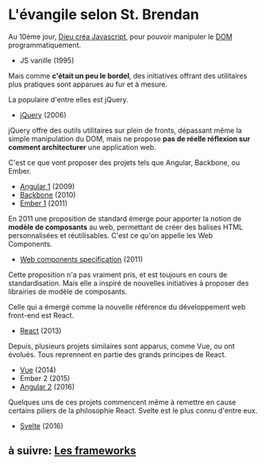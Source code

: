 # L'évangile selon St. Brendan

Au 10ème jour, [Dieu créa Javascript](https://fr.wikipedia.org/wiki/Brendan_Eich), pour pouvoir manipuler le [DOM](https://fr.wikipedia.org/wiki/Document_Object_Model) programmatiquement.

- JS vanille (1995)

Mais comme **c'était un peu le bordel**, des initiatives offrant des utilitaires plus pratiques sont apparues au fur et à mesure.

La populaire d'entre elles est jQuery.

- [jQuery](https://jquery.com/) (2006)

jQuery offre des outils utilitaires sur plein de fronts, dépassant même la simple manipulation du DOM, mais ne propose **pas de réelle réflexion sur comment architecturer** une application web.

C'est ce que vont proposer des projets tels que Angular, Backbone, ou Ember.

- [Angular 1](https://angularjs.org/) (2009)
- [Backbone](https://backbonejs.org/) (2010)
- [Ember 1](https://emberjs.com/) (2011)

En 2011 une proposition de standard émerge pour apporter la notion de **modèle de composants** au web, permettant de créer des balises HTML personnalisées et réutilisables. C'est ce qu'on appelle les Web Components.

- [Web components specification](https://fr.wikipedia.org/wiki/Composants_web) (2011)

Cette proposition n'a pas vraiment pris, et est toujours en cours de standardisation. Mais elle a inspiré de nouvelles initiatives à proposer des librairies de modèle de composants.

Celle qui a émergé comme la nouvelle référence du développement web front-end est React.

- [React](https://reactjs.org/) (2013)

Depuis, plusieurs projets similaires sont apparus, comme Vue, ou ont évolués. Tous reprennent en partie des grands principes de React.

- [Vue](https://vuejs.org/) (2014)
- Ember 2 (2015)
- [Angular 2](https://angular.io/) (2016)

Quelques uns de ces projets commencent même à remettre en cause certains piliers de la philosophie React. Svelte est le plus connu d'entre eux.

- [Svelte](https://svelte.dev/) (2016)

## à suivre: [Les frameworks](./1-2_frameworks.md)
